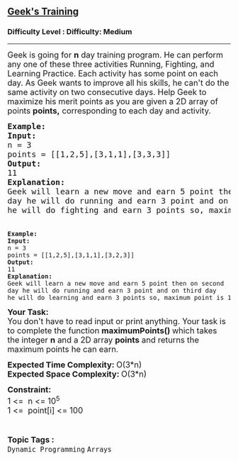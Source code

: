 <h2><a href="https://www.geeksforgeeks.org/problems/geeks-training/1?utm_source=youtube&utm_medium=collab_striver_ytdescription&utm_campaign=geeks-training">Geek's Training</a></h2><h3>Difficulty Level : Difficulty: Medium</h3><hr><div class="problems_problem_content__Xm_eO"><p><span style="font-size: 18px;">Geek is going for <strong>n</strong> day training program. He can perform any one of these three activities Running, Fighting, and Learning Practice. Each activity has some point on each day. As Geek wants to improve all his skills, he can't do the same activity on two consecutive days. Help Geek to maximize his merit points as you are given a 2D array of points <strong>points,</strong> corresponding to each day and activity.</span></p>
<pre><span style="font-size: 18px;"><strong>Example:</strong>
<strong>Input:</strong>
n = 3
points = [[1,2,5],[3,1,1],[3,3,3]]
<strong>Output:</strong>
11
<strong>Explanation:</strong>
Geek will learn a new move and earn 5 point then on second
day he will do running and earn 3 point and on third day
he will do fighting and earn 3 points so, maximum point is 11.<br><br></span></pre>
<pre><strong>Example:</strong>
<strong>Input:</strong>
n = 3
points = [[1,2,5],[3,1,1],[3,2,3]]
<strong>Output:</strong>
11
<strong>Explanation:</strong>
Geek will learn a new move and earn 5 point then on second
day he will do running and earn 3 point and on third day
he will do learning and earn 3 points so, maximum point is 11.</pre>
<p><span style="font-size: 18px;"><strong>Your Task:</strong><br>You don't have to read input or print anything. Your task is to complete the function <strong>maximumPoints()&nbsp;</strong>which takes the integer <strong>n</strong> and a 2D array <strong>points</strong> and returns the maximum points he can earn.</span></p>
<p><span style="font-size: 18px;"><strong>Expected Time Complexity: </strong>O(3*n)<br><strong>Expected Space Complexity: </strong>O(3*n)</span></p>
<p><span style="font-size: 18px;"><strong>Constraint:</strong><br>1 &lt;=&nbsp; n &lt;= 10<sup>5</sup><br>1 &lt;=&nbsp; point[i] &lt;= 100</span></p></div><br><p><span style=font-size:18px><strong>Topic Tags : </strong><br><code>Dynamic Programming</code>&nbsp;<code>Arrays</code>&nbsp;